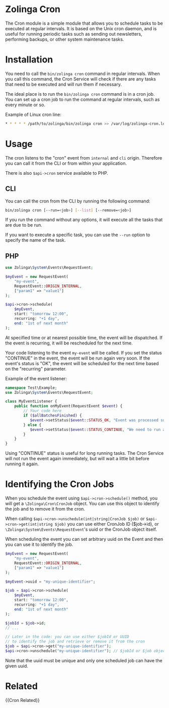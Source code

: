 # Zolinga Cron

The Cron module is a simple module that allows you to schedule tasks to be executed at regular intervals. It is based on the Unix cron daemon, and is useful for running periodic tasks such as sending out newsletters, performing backups, or other system maintenance tasks.

# Installation

You need to call the `bin/zolinga cron` command in regular intervals. When you call this command, the Cron Service will check if there are any tasks that need to be executed and will run them if necessary.

The ideal place is to run the `bin/zolinga cron` command is in a cron job. You can set up a cron job to run the command at regular intervals, such as every minute or so.

Example of Linux cron line:

```bash
* * * * * /path/to/zolinga/bin/zolinga cron >> /var/log/zolinga-cron.log 2>&1
```

# Usage

The cron listens to the "cron" event from `internal` and `cli` origin. Therefore you can call it from the CLI or from within your application.

There is also `$api->cron` service available to PHP.

## CLI

You can call the cron from the CLI by running the following command:

```bash
bin/zolinga cron [--run=<job>] [--list] [--remove=<job>]
```

If you run the command without any options, it will execute all the tasks that are due to be run.

If you want to execute a specific task, you can use the `--run` option to specify the name of the task.

## PHP

```php
use Zolinga\System\Events\RequestEvent;

$myEvent = new RequestEvent(
    "my-event", 
    RequestEvent::ORIGIN_INTERNAL, 
    ["param1" => "value1"]
);

$api->cron->schedule(
    $myEvent, 
    start: "tomorrow 12:00", 
    recurring: "+1 day", 
    end: "1st of next month"
);
```

At specified time or at nearest possible time, the event will be dispatched. If the event is recurring, it will be rescheduled for the next time.

Your code listening to the event `my-event` will be called. If you set the status "CONTINUE" in the event, the event will be run again very soon. If the event's status is "OK", the event will be 
scheduled for the next time based on the "recurring" parameter.

Example of the event listener:

```php
namespace Test\Example;
use Zolinga\System\Events\RequestEvent;

class MyEventListener {
    public function onMyEvent(RequestEvent $event) {
        // Your code here
        if ($allBatchesFinished) {
           $event->setStatus($event::STATUS_OK, "Event was processed successfully");
        } else {
           $event->setStatus($event::STATUS_CONTINUE, "We need to run a little bit longer");
        }
    }
}
```

Using "CONTINUE" status is useful for long running tasks. The Cron Service will not run the event again immediately, but will wait a little bit before running it again.

# Identifying the Cron Jobs

When you schedule the event using `$api->cron->schedule()` method, you will get a `\Zolinga\Cron\CronJob` object. You can use this object to identify the job and to remove it from the cron.

When calling `$api->cron->unschedule(int|string|CronJob $job)` or `$api->cron->get(int|string $job)` you can use either CronJob ID ($job->id), or `\Zolinga\System\Events\RequestEvent`'s uuid or the CronJob object itself.

When scheduling the event you can set arbitrary uuid on the Event and then you can use it to identify the job.

```php
$myEvent = new RequestEvent(
    "my-event", 
    RequestEvent::ORIGIN_INTERNAL, 
    ["param1" => "value1"]
);

$myEvent->uuid = "my-unique-identifier";

$job = $api->cron->schedule(
    $myEvent, 
    start: "tomorrow 12:00", 
    recurring: "+1 day", 
    end: "1st of next month"
);

$jobId = $job->id;
// ... 

// Later in the code: you can use either $jobId or UUID 
// to identify the job and retrieve or remove it from the cron
$job = $api->cron->get("my-unique-identifier");
$api->cron->unschedule("my-unique-identifier"); // $jobId or $job object would work as well
```

Note that the uuid must be unique and only one scheduled job can have the given uuid.

# Related
{{Cron Related}}
